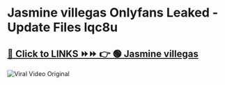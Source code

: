 
 # Jasmine villegas Onlyfans Leaked - Update Files lqc8u

## <h2><a href="https://clipsfans.com/Jasmine_villegas&ref=git">🔗 Click to LINKS ⏩⏩ 👉 🟢 Jasmine villegas </a></h2>

<a href="https://clipsfans.com/Jasmine_villegas&ref=git" rel="nofollow" data-target="animated-image.originalLink"><img src="https://i.ibb.co.com/xMMVF88/686577567.gif" alt="Viral Video Original" style="max-width: 100%; display: inline-block;" data-target="animated-image.originalImage"></a>

